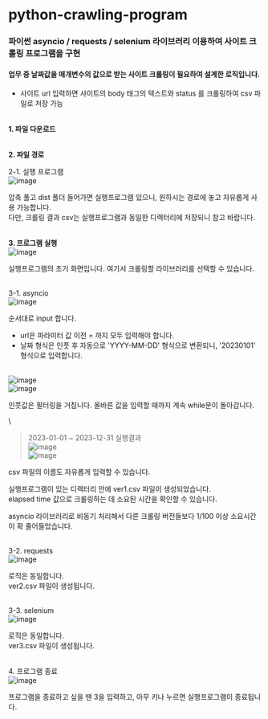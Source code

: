 # python-crawling-program

### 파이썬 asyncio / requests / selenium 라이브러리 이용하여 사이트 크롤링 프로그램을 구현
#### 업무 중 날짜값을 매개변수의 값으로 받는 사이트 크롤링이 필요하여 설계한 로직입니다.

* 사이트 url 입력하면 사이트의 body 태그의 텍스트와 status 를 크롤링하여 csv 파일로 저장 가능

\
**1. 파일 다운로드**

\
**2. 파일 경로**

2-1. 실행 프로그램  
![image](https://user-images.githubusercontent.com/82769484/223893153-774d3057-53ce-4ece-9a7b-dfaaff697aef.png)  

압축 풀고 dist 폴더 들어가면 실행프로그램 있으니, 원하시는 경로에 놓고 자유롭게 사용 가능합니다.  
다만, 크롤링 결과 csv는 실행프로그램과 동일한 디렉터리에 저장되니 참고 바랍니다.

\
**3. 프로그램 실행**  
![image](https://user-images.githubusercontent.com/82769484/223894191-5db417ca-1947-4c49-bd72-42adebdb281f.png)  

실행프로그램의 초기 화면입니다.
여기서 크롤링할 라이브러리를 선택할 수 있습니다.

\
3-1. asyncio  
![image](https://user-images.githubusercontent.com/82769484/223894342-0b4e5303-69cb-4b2d-9e29-87f2b267e788.png)  

순서대로 input 합니다.
- url은 파라미터 값 이전 = 까지 모두 입력해야 합니다.
- 날짜 형식은 인풋 후 자동으로 'YYYY-MM-DD' 형식으로 변환되니, '20230101' 형식으로 입력합니다.

\
![image](https://user-images.githubusercontent.com/82769484/223894485-ab3b3a52-d2c3-4b4e-97b7-6a51f550bb34.png)  
![image](https://user-images.githubusercontent.com/82769484/223894500-2c6d2c04-7d70-44ee-bd84-dfbf7d1ee1dc.png)  

인풋값은 필터링을 거칩니다. 올바른 값을 입력할 때까지 계속 while문이 돌아갑니다.  

\
> 2023-01-01 ~ 2023-12-31 실행결과  
![image](https://user-images.githubusercontent.com/82769484/223894629-d37abe43-dd82-48af-82db-b9044a41aeba.png)  
![image](https://user-images.githubusercontent.com/82769484/223894658-4ad79875-f17e-4792-80a8-9ece169c3065.png)  

csv 파일의 이름도 자유롭게 입력할 수 있습니다.  

실행프로그램이 있는 디렉터리 안에 ver1.csv 파일이 생성되었습니다.  
elapsed time 값으로 크롤링하는 데 소요된 시간을 확인할 수 있습니다.  

asyncio 라이브러리로 비동기 처리해서 다른 크롤링 버전들보다 1/100 이상 소요시간이 확 줄어들었습니다.  

\
3-2. requests  
![image](https://user-images.githubusercontent.com/82769484/223894784-865c8f52-54a0-488c-9bb2-547880089d6c.png)  

로직은 동일합니다.  
ver2.csv 파일이 생성됩니다.  

\
3-3. selenium  
![image](https://user-images.githubusercontent.com/82769484/223894903-ddeb6967-402a-4347-a1f8-c694fac9fe27.png)  

로직은 동일합니다.  
ver3.csv 파일이 생성됩니다.  

\
4. 프로그램 종료  
![image](https://user-images.githubusercontent.com/82769484/223895017-aaf121d8-77e6-422f-beb8-f1997ad8570e.png)  

프로그램을 종료하고 싶을 땐 3을 입력하고, 아무 키나 누르면 실행프로그램이 종료됩니다.  
